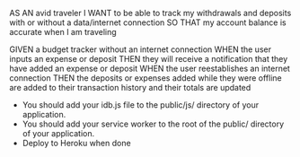 AS AN avid traveler
I WANT to be able to track my withdrawals and deposits with or without a data/internet connection
SO THAT my account balance is accurate when I am traveling 

GIVEN a budget tracker without an internet connection
WHEN the user inputs an expense or deposit
THEN they will receive a notification that they have added an expense or deposit
WHEN the user reestablishes an internet connection
THEN the deposits or expenses added while they were offline are added to their transaction history and their totals are updated

* You should add your idb.js file to the public/js/ directory of your application.
* You should add your service worker to the root of the public/ directory of your application.
* Deploy to Heroku when done
